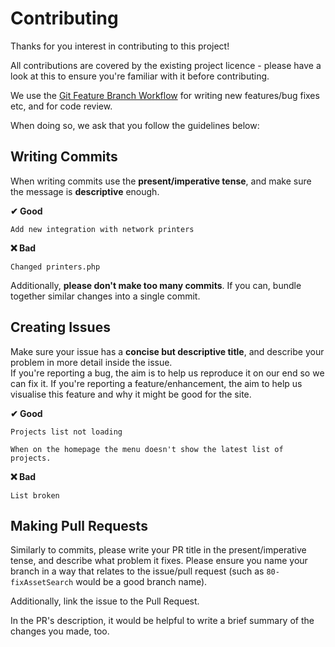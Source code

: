 # Contributing

Thanks for you interest in contributing to this project!

All contributions are covered by the existing project licence - please have a look at this to ensure you're familiar with it before contributing. 

We use the [Git Feature Branch Workflow](https://www.atlassian.com/git/tutorials/comparing-workflows/feature-branch-workflow) for writing new features/bug fixes etc, and for code review.

When doing so, we ask that you follow the guidelines below:

## Writing Commits

When writing commits use the **present/imperative tense**, and make sure the message is **descriptive** enough.

**✔ Good**

```
Add new integration with network printers
```

**❌ Bad**

```
Changed printers.php
```

Additionally, **please don't make too many commits**. If you can, bundle together similar changes into a single commit.


## Creating Issues

Make sure your issue has a **concise but descriptive title**, and describe your problem in more detail inside the issue.  
If you're reporting a bug, the aim is to help us reproduce it on our end so we can fix it. If you're reporting a feature/enhancement, the aim to help us visualise this feature and why it might be good for the site.

**✔ Good**

```
Projects list not loading

When on the homepage the menu doesn't show the latest list of projects.
```

**❌ Bad**

```
List broken
```

## Making Pull Requests

Similarly to commits, please write your PR title in the present/imperative tense, and describe what problem it fixes. Please ensure you name your branch in a way that relates to the issue/pull request (such as `80-fixAssetSearch` would be a good branch name).

Additionally, link the issue to the Pull Request. 

In the PR's description, it would be helpful to write a brief summary of the changes you made, too.
